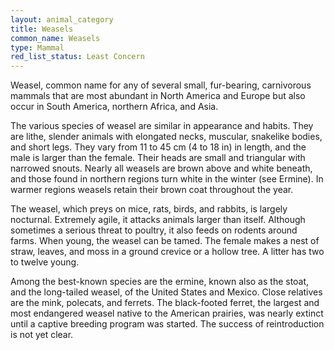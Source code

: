 ```yaml
---
layout: animal_category
title: Weasels
common_name: Weasels
type: Mammal
red_list_status: Least Concern
---
```


Weasel, common name for any of several small, fur-bearing, carnivorous mammals that are most abundant in North America and Europe but also occur in South America, northern Africa, and Asia.

The various species of weasel are similar in appearance and habits. They are lithe, slender animals with elongated necks, muscular, snakelike bodies, and short legs. They vary from 11 to 45 cm (4 to 18 in) in length, and the male is larger than the female. Their heads are small and triangular with narrowed snouts. Nearly all weasels are brown above and white beneath, and those found in northern regions turn white in the winter (see Ermine). In warmer regions weasels retain their brown coat throughout the year.

The weasel, which preys on mice, rats, birds, and rabbits, is largely nocturnal. Extremely agile, it attacks animals larger than itself. Although sometimes a serious threat to poultry, it also feeds on rodents around farms. When young, the weasel can be tamed. The female makes a nest of straw, leaves, and moss in a ground crevice or a hollow tree. A litter has two to twelve young.

Among the best-known species are the ermine, known also as the stoat, and the long-tailed weasel, of the United States and Mexico. Close relatives are the mink, polecats, and ferrets. The black-footed ferret, the largest and most endangered weasel native to the American prairies, was nearly extinct until a captive breeding program was started. The success of reintroduction is not yet clear.